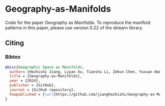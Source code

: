 # Geography-as-Manifolds
Code for the paper Geography as Manifolds. To reproduce the manifold patterns in this paper, please use version 0.22 of the sklearn library.
## Citing

### Bibtex

```bibtex
@misc{Geographic Space as Manifolds,
  author= {Hezhishi Jiang, Liyan Xu, Tianshu Li, Zekun Chen, Yuxuan Wang, Hongmou Zhang, Yu Liu},
  title = {Geography-as-Manifolds},
  year = {2024},
  publisher = {GitHub},
  journal = {GitHub repository},
  howpublished = {\url{https://github.com/jianghezhishi/Geography-as-Manifolds}}
}
```
